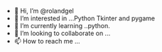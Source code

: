 - 👋 Hi, I’m @rolandgel
- 👀 I’m interested in ...Python Tkinter and pygame
- 🌱 I’m currently learning ..python.
- 💞️ I’m looking to collaborate on ...
- 📫 How to reach me ...

<!---
rolandgel/rolandgel is a ✨ special ✨ repository because its `README.md` (this file) appears on your GitHub profile.
You can click the Preview link to take a look at your changes.
--->
